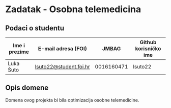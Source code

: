 # Zadatak - Osobna telemedicina


## Podaci o studentu


Ime i prezime | E-mail adresa (FOI) | JMBAG | Github korisničko ime
------------  | ------------------- | ----- | ---------------------
Luka Šuto | lsuto22@student.foi.hr | 0016160471 | lsuto22


## Opis domene

Domena ovog projekta bi bila optimizacija osobne telemedicine.





